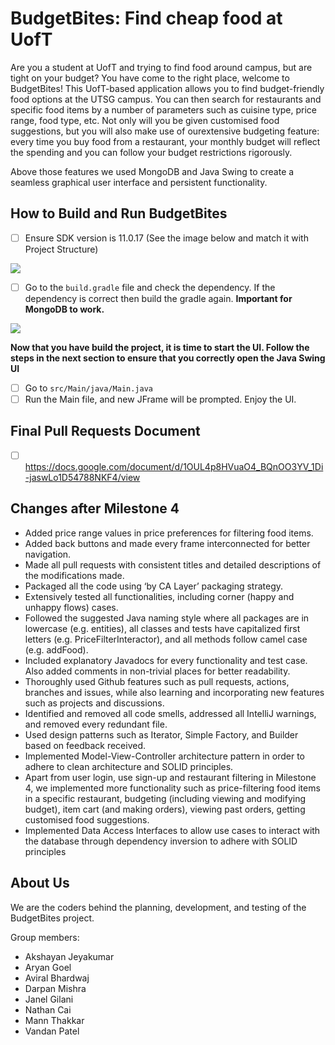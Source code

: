 # BudgetBites: Find cheap food at UofT

Are you a student at UofT and trying to find food around campus, but are tight on your budget? You have come to the right place, welcome to BudgetBites! This UofT-based application allows you to find budget-friendly food options at the UTSG campus. You can then search for restaurants and specific food items by a number of parameters such as cuisine type, price range, food type, etc. Not only will you be given customised food suggestions, but you will also make use of ourextensive budgeting feature: every time you buy food from a restaurant, your monthly budget will reflect the spending and you can follow your budget restrictions rigorously.

Above those features we used MongoDB and Java Swing to create a seamless graphical user interface and persistent functionality. 

## How to Build and Run BudgetBites ##
- [ ] Ensure SDK version is 11.0.17 (See the image below and match it with Project Structure)

![](images/version_control.png)

- [ ] Go to the `build.gradle` file and check the dependency. If the dependency is correct then build the gradle again. **Important for MongoDB to work.** 

![](images/dependency.png)

**Now that you have build the project, it is time to start the UI. Follow the steps in the next section to ensure that you correctly open the Java Swing UI**

- [ ] Go to `src/Main/java/Main.java`
- [ ] Run the Main file, and new JFrame will be prompted. Enjoy the UI.

## Final Pull Requests Document
- [ ] https://docs.google.com/document/d/1OUL4p8HVuaO4_BQnOO3YV_1Di-jaswLo1D54788NKF4/view

## Changes after Milestone 4
- Added price range values in price preferences for filtering food items.
- Added back buttons and made every frame interconnected for better navigation.
- Made all pull requests with consistent titles and detailed descriptions of the modifications made.
- Packaged all the code using ‘by CA Layer’ packaging strategy.
- Extensively tested all functionalities, including corner (happy and unhappy flows) cases.
- Followed the suggested Java naming style where all packages are in lowercase (e.g. entities), all classes and tests have capitalized first letters (e.g. PriceFilterInteractor), and all methods follow camel case (e.g. addFood).
- Included explanatory Javadocs for every functionality and test case. Also added comments in non-trivial places for better readability.
- Thoroughly used Github features such as pull requests, actions, branches and issues, while also learning and incorporating new features such as projects and discussions.
- Identified and removed all code smells, addressed all IntelliJ warnings, and removed every redundant file.
- Used design patterns such as Iterator, Simple Factory, and Builder based on feedback received.
- Implemented Model-View-Controller architecture pattern in order to adhere to clean architecture and SOLID principles.
- Apart from user login, use sign-up and restaurant filtering in Milestone 4, we implemented more functionality such as price-filtering food items in a specific restaurant, budgeting (including viewing and modifying budget), item cart (and making orders), viewing past orders, getting customised food suggestions.
- Implemented Data Access Interfaces to allow use cases to interact with the database through dependency inversion to adhere with SOLID principles



## About Us

We are the coders behind the planning, development, and testing of the BudgetBites project. 

Group members:
- Akshayan Jeyakumar
- Aryan Goel
- Aviral Bhardwaj
- Darpan Mishra
- Janel Gilani
- Nathan Cai
- Mann Thakkar
- Vandan Patel


[//]: # ()
[//]: # (## Checklist For Your Project)

[//]: # ()
[//]: # (- [ ] Verify the correct settings for your project repository)

[//]: # ()
[//]: # (- [ ] Set up Github Projects)

[//]: # ()
[//]: # (- [ ] Create the implementation plan using issues and Github Projects)

[//]: # ()
[//]: # (- [ ] Create deveopment branches for your features)

[//]: # ()
[//]: # (- [ ] Use pull requests to merge finished features into Main branch)

[//]: # ()
[//]: # (- [ ] Conduct code reviews)

[//]: # ()
[//]: # ()
[//]: # (**If your team has trouble with any of these steps, please ask on Piazza. For example, with how GitHub Classroom works, your team *may* not have permissions to do some of the first few steps, in which case we'll post alternative instructions as needed.**)

[//]: # ()
[//]: # ()
[//]: # (## Workflow Documents)

[//]: # ()
[//]: # ()
[//]: # (* Github Workflow: Please refer to the workflow that was introduced in the first lab. You should follow this when working on your code. The following document provides additional details too.)

[//]: # ()
[//]: # ()
[//]: # (* [Project Planning and Development Guide]&#40;project_plan_dev.md&#41;: This document helps you to understand how to create and maintain a project plan for your class project. **This document helps you to complete the Implementation Plan Milestone.**)

[//]: # ()
[//]: # ()
[//]: # (## Gradle Project)

[//]: # ()
[//]: # (Import this project into your Intellij editor. It should automatically recognise this as a gradle repository.)

[//]: # ()
[//]: # (The starter code was built using SDK version 11.0.1. Ensure that you are using this version for this project. &#40;You can, of course, change the SDK version as per your requirement if your team has all agreed to use a different version&#41;)

[//]: # ()
[//]: # ()
[//]: # (You have been provided with two starter files for demonstration: HelloWorld and HelloWorldTest.)

[//]: # ()
[//]: # ()
[//]: # (You will find HelloWorld in `src/Main/java/tutorial` directory. Right click on the HelloWorld file and click on `Run HelloWorld.Main&#40;&#41;`.)

[//]: # ()
[//]: # (This should run the program and print on your console.)

[//]: # ()
[//]: # ()
[//]: # (You will find HelloWorldTest in `src/test/java/tutorial` directory. Right click on the HelloWorldTest file and click on `Run HelloWorldTest`.)

[//]: # ()
[//]: # (All tests should pass. Your team can remove this sample of how testing works once you start adding your project code to the repo.)

[//]: # ()
[//]: # ()
[//]: # (Moving forward, we expect you to maintain this project structure. You *should* use Gradle as the build environment, but it is fine if your team prefers to use something else -- just remove the gradle files and push your preferred project setup. Assuming you stick with Gradle, your source code should go into `src/Main/java` &#40;you can keep creating more subdirectories as per your project requirement&#41;. Every source class can auto-generate a test file for you. For example, open HelloWorld.java file and click on the `HelloWorld` variable as shown in the image below. You should see an option `Generate` and on clicking this your should see an option `Test`. Clicking on this will generate a JUnit test file for `HelloWorld` class. This was used to generate the `HelloWorldTest`.)

[//]: # ()
[//]: # ()
[//]: # (![image]&#40;https://user-images.githubusercontent.com/5333020/196066655-d3c97bf4-fdbd-46b0-b6ae-aeb8dbcf351d.png&#41;)

[//]: # ()
[//]: # ()
[//]: # (You can create another simple class and try generating a test for this class.)
